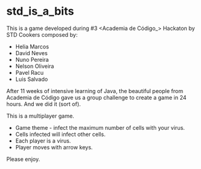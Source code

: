 # std_is_a_bits

This is a game developed during #3 <Academia de Código_> Hackaton by STD Cookers composed by:
 - Helia Marcos
 - David Neves
 - Nuno Pereira
 - Nelson Oliveira
 - Pavel Racu
 - Luis Salvado

After 11 weeks of intensive learning of Java, the beautiful people from Academia de Código gave us a group challenge to 
create a game in 24 hours. And we did it (sort of).

This is a multiplayer game. 

 - Game theme - infect the maximum number of cells with your virus.
 - Cells infected will infect other cells.
 - Each player is a virus.
 - Player moves with arrow keys. 
 
 Please enjoy. 
